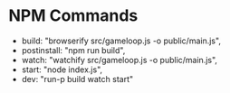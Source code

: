 # NPM Commands

* build: "browserify src/gameloop.js -o public/main.js",
* postinstall: "npm run build",
* watch: "watchify src/gameloop.js -o public/main.js",
* start: "node index.js",
* dev: "run-p build watch start"